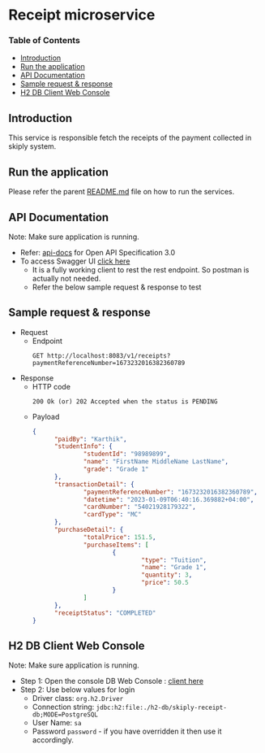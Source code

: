 # Receipt microservice

### Table of Contents
- [Introduction](#introduction)
- [Run the application](#run-the-application)
- [API Documentation](#api-documentation)
- [Sample request & response](#sample-request--response)
- [H2 DB Client Web Console](#h2-db-client-web-console)

## Introduction

This service is responsible fetch the receipts of the payment collected in skiply system.

## Run the application
 Please refer the parent [README.md](../README.md#local-run) file on how to run the services.

## API Documentation
Note: Make sure application is running.
 - Refer: [api-docs](http://localhost:8083/v3/api-docs) for Open API Specification 3.0
 - To access Swagger UI [click here](http://localhost:8083/swagger-ui/index.html)
   - It is a fully working client to rest the rest endpoint. So postman is actually not needed.
   - Refer the below sample request & response to test

## Sample request & response
- Request
  - Endpoint
    ```
    GET http://localhost:8083/v1/receipts?paymentReferenceNumber=1673232016382360789
    ```
- Response
  - HTTP code
    ```
    200 Ok (or) 202 Accepted when the status is PENDING
    ```
  - Payload
     ```json
     {
           "paidBy": "Karthik",
           "studentInfo": {
                   "studentId": "98989899",
                   "name": "FirstName MiddleName LastName",
                   "grade": "Grade 1"
           },
           "transactionDetail": {
                   "paymentReferenceNumber": "1673232016382360789",
                   "datetime": "2023-01-09T06:40:16.369882+04:00",
                   "cardNumber": "54021928179322",
                   "cardType": "MC"
           },
           "purchaseDetail": {
                   "totalPrice": 151.5,
                   "purchaseItems": [
                           {
                                   "type": "Tuition",
                                   "name": "Grade 1",
                                   "quantity": 3,
                                   "price": 50.5
                           }
                   ]
           },
           "receiptStatus": "COMPLETED"
     }
     ```

## H2 DB Client Web Console
Note: Make sure application is running.
  - Step 1: Open the console DB Web Console : [client here](http://localhost:8083/h2-console)
  - Step 2: Use below values for login
    - Driver class: `org.h2.Driver` 
    - Connection string: `jdbc:h2:file:./h2-db/skiply-receipt-db;MODE=PostgreSQL`
    - User Name: `sa`
    - Password `password`  - if you have overridden it then use it accordingly.
